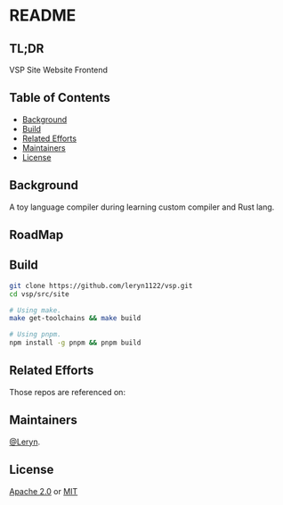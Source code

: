 # README

## TL;DR

VSP Site Website Frontend

## Table of Contents

- [Background](#background)
- [Build](#build)
- [Related Efforts](#related-efforts)
- [Maintainers](#maintainers)
- [License](#license)

## Background

A toy language compiler during learning custom compiler and Rust lang.

## RoadMap

## Build

```bash
git clone https://github.com/leryn1122/vsp.git
cd vsp/src/site

# Using make.
make get-toolchains && make build

# Using pnpm.
npm install -g pnpm && pnpm build
```

## Related Efforts

Those repos are referenced on:

## Maintainers

[@Leryn](https://github.com/leryn1122).

## License

[Apache 2.0](LICENSE-Apache-2.0) or [MIT](LICENSE-MIT)
